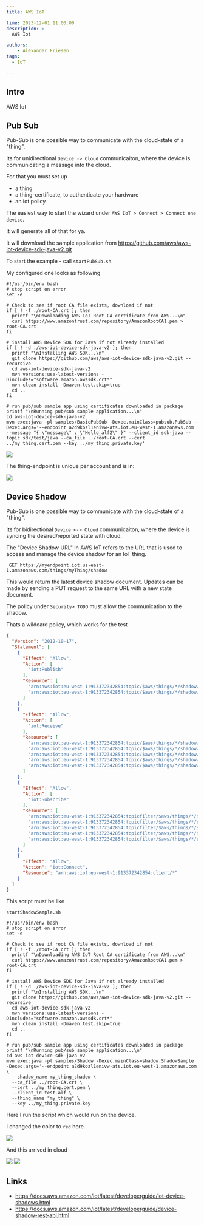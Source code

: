 ```yaml
---
title: AWS IoT

time: 2023-12-01 11:00:00
description: >
  AWS Iot

authors:
    - Alexander Friesen
tags:
  - IoT

---
```


## Intro

AWS Iot


## Pub Sub

Pub-Sub is one possible way to communicate with the cloud-state of a "thing".

Its for unidirectional `Device -> Cloud` communicaiton, where the device is communicating a message into the cloud.



For that you must set up

- a thing
- a thing-certificate, to authenticate your hardware
- an iot policy 

The easiest way to start the wizard under `AWS IoT > Connect > Connect one device`.

It will generate all of that for ya.

It will download the sample application from <https://github.com/aws/aws-iot-device-sdk-java-v2.git>

To start the example - call `startPubSub.sh`.


My configured one looks as following

``` shell
#!/usr/bin/env bash
# stop script on error
set -e

# Check to see if root CA file exists, download if not
if [ ! -f ./root-CA.crt ]; then
  printf "\nDownloading AWS IoT Root CA certificate from AWS...\n"
  curl https://www.amazontrust.com/repository/AmazonRootCA1.pem > root-CA.crt
fi

# install AWS Device SDK for Java if not already installed
if [ ! -d ./aws-iot-device-sdk-java-v2 ]; then
  printf "\nInstalling AWS SDK...\n"
  git clone https://github.com/aws/aws-iot-device-sdk-java-v2.git --recursive
  cd aws-iot-device-sdk-java-v2
  mvn versions:use-latest-versions -Dincludes="software.amazon.awssdk.crt*"
  mvn clean install -Dmaven.test.skip=true
  cd ..
fi

# run pub/sub sample app using certificates downloaded in package
printf "\nRunning pub/sub sample application...\n"
cd aws-iot-device-sdk-java-v2
mvn exec:java -pl samples/BasicPubSub -Dexec.mainClass=pubsub.PubSub -Dexec.args='--endpoint a2d9kozl1enivw-ats.iot.eu-west-1.amazonaws.com --message "{ \"message\" : \"Hello_alf2\" }" --client_id sdk-java --topic sdk/test/java --ca_file ../root-CA.crt --cert ../my_thing.cert.pem --key ../my_thing.private.key'
```

![](./article00025/pubsubcmd.jpg)


The thing-endpoint is unique per account and is in:

![](./article00025/thing_endpoint.png)


## Device Shadow

Pub-Sub is one possible way to communicate with the cloud-state of a "thing".

Its for bidirectional `Device <-> Cloud` communicaiton, where the device is syncing the desired/reported state with cloud.





The "Device Shadow URL" in AWS IoT refers to the URL that is used to access and manage the device shadow for an IoT thing.

     GET https://myendpoint.iot.us-east-1.amazonaws.com/things/myThing/shadow

This would return the latest device shadow document. Updates can be made by sending a PUT request to the same URL with a new state document.


The policy under `Security> TODO` must allow the communication to the shadow.

Thats a wildcard policy, which works for the test

```json
{
  "Version": "2012-10-17",
  "Statement": [
    {
      "Effect": "Allow",
      "Action": [
        "iot:Publish"
      ],
      "Resource": [
        "arn:aws:iot:eu-west-1:913372342854:topic/$aws/things/*/shadow/get",
        "arn:aws:iot:eu-west-1:913372342854:topic/$aws/things/*/shadow/update"
      ]
    },
    {
      "Effect": "Allow",
      "Action": [
        "iot:Receive"
      ],
      "Resource": [
        "arn:aws:iot:eu-west-1:913372342854:topic/$aws/things/*/shadow/get/accepted",
        "arn:aws:iot:eu-west-1:913372342854:topic/$aws/things/*/shadow/get/rejected",
        "arn:aws:iot:eu-west-1:913372342854:topic/$aws/things/*/shadow/update/accepted",
        "arn:aws:iot:eu-west-1:913372342854:topic/$aws/things/*/shadow/update/rejected",
        "arn:aws:iot:eu-west-1:913372342854:topic/$aws/things/*/shadow/update/delta"
      ]
    },
    {
      "Effect": "Allow",
      "Action": [
        "iot:Subscribe"
      ],
      "Resource": [
        "arn:aws:iot:eu-west-1:913372342854:topicfilter/$aws/things/*/shadow/get/accepted",
        "arn:aws:iot:eu-west-1:913372342854:topicfilter/$aws/things/*/shadow/get/rejected",
        "arn:aws:iot:eu-west-1:913372342854:topicfilter/$aws/things/*/shadow/update/accepted",
        "arn:aws:iot:eu-west-1:913372342854:topicfilter/$aws/things/*/shadow/update/rejected",
        "arn:aws:iot:eu-west-1:913372342854:topicfilter/$aws/things/*/shadow/update/delta"
      ]
    },
    {
      "Effect": "Allow",
      "Action": "iot:Connect",
      "Resource": "arn:aws:iot:eu-west-1:913372342854:client/*"
    }
  ]
}
```


This script must be like


`startShadowSample.sh`

```shell
#!/usr/bin/env bash
# stop script on error
set -e

# Check to see if root CA file exists, download if not
if [ ! -f ./root-CA.crt ]; then
  printf "\nDownloading AWS IoT Root CA certificate from AWS...\n"
  curl https://www.amazontrust.com/repository/AmazonRootCA1.pem > root-CA.crt
fi

# install AWS Device SDK for Java if not already installed
if [ ! -d ./aws-iot-device-sdk-java-v2 ]; then
  printf "\nInstalling AWS SDK...\n"
  git clone https://github.com/aws/aws-iot-device-sdk-java-v2.git --recursive
  cd aws-iot-device-sdk-java-v2
  mvn versions:use-latest-versions -Dincludes="software.amazon.awssdk.crt*"
  mvn clean install -Dmaven.test.skip=true
  cd ..
fi

# run pub/sub sample app using certificates downloaded in package
printf "\nRunning pub/sub sample application...\n"
cd aws-iot-device-sdk-java-v2
mvn exec:java -pl samples/Shadow -Dexec.mainClass=shadow.ShadowSample -Dexec.args='--endpoint a2d9kozl1enivw-ats.iot.eu-west-1.amazonaws.com \
  --shadow_name my_thing_shadow \
  --ca_file ../root-CA.crt \
  --cert ../my_thing.cert.pem \
  --client_id test-alf \
  --thing_name "my_thing" \
  --key ../my_thing.private.key'

```

Here I run the script which would run on the device.

I changed the color to `red` here.

![](./article00025/shadowcmd.jpg)


And this arrived in cloud

![](./article00025/shadowcloud1.jpg)
![](./article00025/shadowcloud2.jpg)


## Links

 - <https://docs.aws.amazon.com/iot/latest/developerguide/iot-device-shadows.html>
 - <https://docs.aws.amazon.com/iot/latest/developerguide/device-shadow-rest-api.html>

